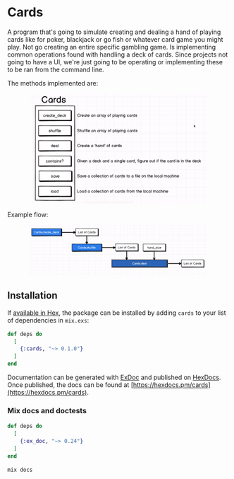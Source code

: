 # Cards

A program that's going to simulate creating and dealing a hand of playing cards like for poker, blackjack or go fish or whatever card game you might play. Not go creating an entire specific gambling game. Is implementing common operations found with handling a deck of cards. Since projects not going to have a UI, we're just going to be operating or implementing these to be ran from the command line.

The methods implemented are:

<p align="center">
  <img alt="functions_cards" title="#functions_cards" src="./images/functions_cards.png" width="400px">
</p>

Example flow:

<p align="center">
  <img alt="flow" title="#flow" src="./images/flow.png" width="400px">
</p>

## Installation

If [available in Hex](https://hex.pm/docs/publish), the package can be installed
by adding `cards` to your list of dependencies in `mix.exs`:

```elixir
def deps do
  [
    {:cards, "~> 0.1.0"}
  ]
end
```

Documentation can be generated with [ExDoc](https://github.com/elixir-lang/ex_doc)
and published on [HexDocs](https://hexdocs.pm). Once published, the docs can
be found at [https://hexdocs.pm/cards](https://hexdocs.pm/cards).

### Mix docs and doctests

```elixir
def deps do
  [
    {:ex_doc, "~> 0.24"}
  ]
end
```

```elixir
mix docs
```

